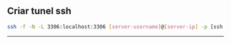 ## Criar tunel ssh

```bash
ssh -f -N -L 3306:localhost:3306 [server-username]@[server-ip] -p [ssh port]
```
---